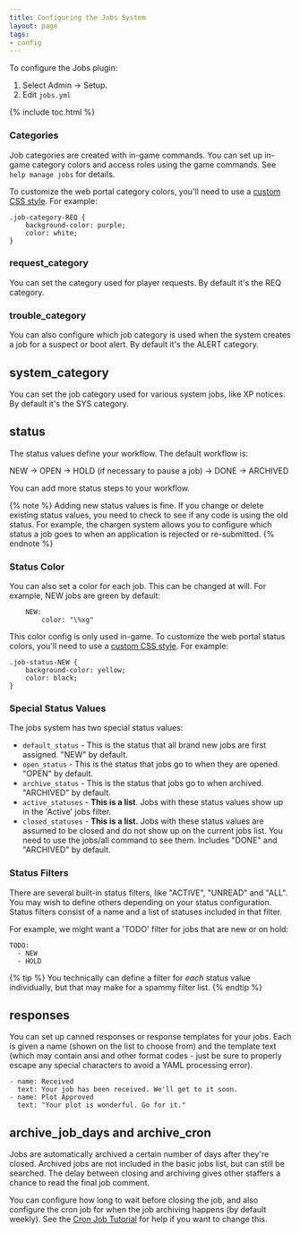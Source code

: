 ```yaml
---
title: Configuring the Jobs System
layout: page
tags:
- config
---
```


To configure the Jobs plugin:

1. Select Admin -> Setup.
2. Edit `jobs.yml`

{% include toc.html %}

### Categories

Job categories are created with in-game commands.  You can set up in-game category colors and access roles using the game commands.  See `help manage jobs` for details.  

To customize the web portal category colors, you'll need to use a [custom CSS style](https://aresmush.com/tutorials/config/website.html#custom-css-style).  For example:

    .job-category-REQ {
        background-color: purple;
        color: white;
    }

### request_category

You can set the category used for player requests.  By default it's the REQ category.

### trouble_category

You can also configure which job category is used when the system creates a job for a suspect or boot alert.  By default it's the ALERT category.

## system_category

You can set the job category used for various system jobs, like XP notices. By default it's the SYS category.

## status

The status values define your workflow.  The default workflow is:

NEW -> OPEN -> HOLD (if necessary to pause a job) -> DONE -> ARCHIVED

You can add more status steps to your workflow.

{% note %} 
Adding new status values is fine.  If you change or delete existing status values, you need to check to see if any code is using the old status.  For example, the chargen system allows you to configure which status a job goes to when an application is rejected or re-submitted.
{% endnote %}

### Status Color

You can also set a color for each job.  This can be changed at will.  For example, NEW jobs are green by default:

        NEW:
            color: "\%xg"

This color config is only used in-game.  To customize the web portal status colors, you'll need to use a [custom CSS style](https://aresmush.com/tutorials/config/website.html#custom-css-style).  For example:

    .job-status-NEW {
        background-color: yellow;
        color: black;
    }

### Special Status Values

The jobs system has two special status values: 

* `default_status` - This is the status that all brand new jobs are first assigned.  "NEW" by default.
* `open_status` - This is the status that jobs go to when they are opened. "OPEN" by default.
* `archive_status` - This is the status that jobs go to when archived.  "ARCHIVED" by default.
* `active_statuses` - **This is a list**.  Jobs with these status values show up in the 'Active' jobs filter.
* `closed_statuses` - **This is a list.** Jobs with these status values are assumed to be closed and do not show up on the current jobs list.  You need to use the jobs/all command to see them.  Includes "DONE" and "ARCHIVED" by default.

### Status Filters

There are several built-in status filters, like "ACTIVE", "UNREAD" and "ALL".  You may wish to define others depending on your status configuration.  Status filters consist of a name and a list of statuses included in that filter.  

For example, we might want a 'TODO' filter for jobs that are new or on hold:

    TODO:
      - NEW
      - HOLD

{% tip %}
You technically can define a filter for _each_ status value individually, but that may make for a spammy filter list.
{% endtip %}

## responses

You can set up canned responses or response templates for your jobs. Each is given a name (shown on the list to choose from) and the template text (which may contain ansi and other format codes - just be sure to properly escape any special characters to avoid a YAML processing error).

    - name: Received
      text: Your job has been received. We'll get to it soon.
    - name: Plot Approved
      text: "Your plot is wonderful. Go for it."

## archive_job_days and archive_cron

Jobs are automatically archived a certain number of days after they're closed.  Archived jobs are not included in the basic jobs list, but can still be searched.  The delay between closing and archiving gives other staffers a chance to read the final job comment.

You can configure how long to wait before closing the job, and also configure the cron job for when the job archiving happens (by default weekly). See the [Cron Job Tutorial](http://www.aresmush.com/tutorials/code/cron.html) for help if you want to change this.


